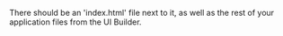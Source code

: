 There should be an 'index.html' file next to it, as well as the rest of your application files from the UI Builder.